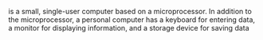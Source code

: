is a small, single-user computer based on a microprocessor. In addition to the microprocessor, a personal computer has a keyboard for entering data, a monitor for displaying information, and a storage device for saving data